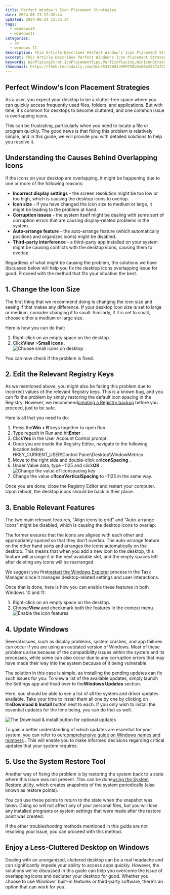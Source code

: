 ```yaml
---
title: Perfect Window's Icon Placement Strategies
date: 2024-06-23 12:32:44
updated: 2024-06-24 12:55:34
tags:
  - windows10
  - windows11
categories:
  - os
  - windows 11
description: This Article Describes Perfect Window's Icon Placement Strategies
excerpt: This Article Describes Perfect Window's Icon Placement Strategies
keywords: WinPlacingStrat,IcoPlacementTips,PerfIcoPlacing,WinIconStrategy,OptimalIcoPosition,StrategicWinIcon,WindowIcoOptimization
thumbnail: https://thmb.techidaily.com/5cbe5314b93a999758b5a00e2527a722031ccfee99834737192b083e09532191.jpg
---
```


## Perfect Window's Icon Placement Strategies

 As a user, you expect your desktop to be a clutter-free space where you can quickly access frequently used files, folders, and applications. But with time, it's common for desktops to become cluttered, and one common issue is overlapping icons.

 This can be frustrating, particularly when you need to locate a file or program quickly. The good news is that fixing this problem is relatively simple, and in this guide, we will provide you with detailed solutions to help you resolve it.

## Understanding the Causes Behind Overlapping Icons

 If the icons on your desktop are overlapping, it might be happening due to one or more of the following reasons:

* **Incorrect display settings** \- the screen resolution might be too low or too high, which is causing the desktop icons to overlap.
* **Icon size** \- if you have changed the icon size to medium or large, it might be leading to the problem at hand.
* **Corruption issues** \- the system itself might be dealing with some sort of corruption errors that are causing display-related problems in the system.
* **Auto-arrange feature** \- the auto-arrange feature (which automatically positions and organizes icons) might be disabled.
* **Third-party interference** \- a third-party app installed on your system might be causing conflicts with the desktop icons, causing them to overlap.

 Regardless of what might be causing the problem, the solutions we have discussed below will help you fix the desktop icons overlapping issue for good. Proceed with the method that fits your situation the best.

## 1\. Change the Icon Size

 The first thing that we recommend doing is changing the icon size and seeing if that makes any difference. If your desktop icon size is set to large or medium, consider changing it to small. Similarly, if it is set to small, choose either a medium or large size.

Here is how you can do that:

1. Right-click on an empty space on the desktop.
2. Click**View** \>**Small icons** .  
![Choose small icons on desktop](https://static1.makeuseofimages.com/wordpress/wp-content/uploads/2023/04/choose-small-icons.jpg)

You can now check if the problem is fixed.

## 2\. Edit the Relevant Registry Keys

 As we mentioned above, you might also be facing this problem due to incorrect values of the relevant Registry keys. This is a known bug, and you can fix the problem by simply restoring the default icon spacing in the Registry. However, we recommend[creating a Registry backup](https://www.makeuseof.com/tag/backup-restore-windows-registry/) before you proceed, just to be safe.

Here is all that you need to do:

1. Press the**Win + R** keys together to open Run.
2. Type regedit in Run and hit**Enter** .
3. Click**Yes** in the User Account Control prompt.
4. Once you are inside the Registry Editor, navigate to the following location below:  
HKEY_CURRENT_USER\Control Panel\Desktop\WindowMetrics
5. Move to the right side and double-click on**IconSpacing** .
6. Under Value data, type -1125 and click**OK** .  
![Change the value of Iconspacing key](https://static1.makeuseofimages.com/wordpress/wp-content/uploads/2023/04/iconspacing-value.jpg)
7. Change the value of**IconVerticalSpacing** to -1125 in the same way.

 Once you are done, close the Registry Editor and restart your computer. Upon reboot, the desktop icons should be back in their place.

## 3\. Enable Relevant Features

 The two main relevant features, "Align icons to grid" and "Auto-arrange icons" might be disabled, which is causing the desktop icons to overlap.

 The former ensures that the icons are aligned with each other and appropriately spaced so that they don’t overlap. The auto-arrange feature on the other hand sorts and arranges the icons automatically on the desktop. This means that when you add a new icon to the desktop, this feature will arrange it in the next available slot, and the empty spaces left after deleting any icons will be rearranged.

 We suggest you first[restart the Windows Explorer](https://www.makeuseof.com/ways-to-restart-file-explorer-windows-10/) process in the Task Manager since it manages desktop-related settings and user interactions.

 Once that is done, here is how you can enable these features in both Windows 10 and 11:

1. Right-click on an empty space on the desktop.
2. Choose**View** and checkmark both the features in the context menu.  
![Enable the icon features](https://static1.makeuseofimages.com/wordpress/wp-content/uploads/2023/04/checkmark-icons-features.jpg)

## 4\. Update Windows

 Several issues, such as display problems, system crashes, and app failures can occur if you are using an outdated version of Windows. Most of these problems arise because of the compatibility issues within the system and its processes, while some can also occur due to any corruption errors that may have made their way into the system because of it being vulnerable.

 The solution in this case is simple, as installing the pending updates can fix such issues for you. To view a list of the available updates, simply launch the Settings app and head over to the**Windows Updates** section.

 Here, you should be able to see a list of all the system and driver updates available. Take your time to install them all one by one by clicking on the**Download & Install** button next to each. If you only wish to install the essential updates for the time being, you can do that as well.

![The Download & install button for optional updates](https://static1.makeuseofimages.com/wordpress/wp-content/uploads/2022/11/the-download--install-button.jpg)

 To gain a better understanding of which updates are essential for your system, you can refer to our[comprehensive guide on Windows names and numbers](https://www.makeuseof.com/windows-updates-name-number-guide/) . This will enable you to make informed decisions regarding critical updates that your system requires.

## 5\. Use the System Restore Tool

 Another way of fixing the problem is by restoring the system back to a state where this issue was not present. This can be done[using the System Restore utility,](https://www.makeuseof.com/windows-reset-system-restore-difference/) which creates snapshots of the system periodically (also known as restore points).

 You can use these points to return to the state when the snapshot was taken. Doing so will not affect any of your personal files, but you will lose any installed programs or system settings that were made after the restore point was created.

 If the other troubleshooting methods mentioned in this guide are not resolving your issue, you can proceed with this method.

## Enjoy a Less-Cluttered Desktop on Windows

 Dealing with an unorganized, cluttered desktop can be a real headache and can significantly impede your ability to access apps quickly. However, the solutions we've discussed in this guide can help you overcome the issue of overlapping icons and declutter your desktop for good. Whether you choose to use Windows' built-in features or third-party software, there's an option that can work for you.


<ins class="adsbygoogle"
     style="display:block"
     data-ad-format="autorelaxed"
     data-ad-client="ca-pub-7571918770474297"
     data-ad-slot="1223367746"></ins>



<ins class="adsbygoogle"
     style="display:block"
     data-ad-client="ca-pub-7571918770474297"
     data-ad-slot="8358498916"
     data-ad-format="auto"
     data-full-width-responsive="true"></ins>
